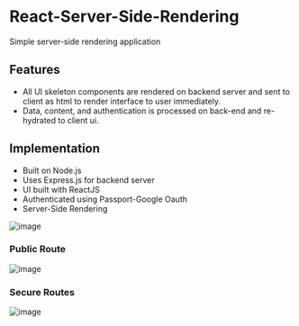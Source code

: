 # React-Server-Side-Rendering
Simple server-side rendering application
## Features
 - All UI skeleton components are rendered on backend server and sent to client as html to render interface to user immediately.
 - Data, content, and authentication is processed on back-end and re-hydrated to client ui.
 
 ## Implementation
 - Built on Node.js
 - Uses Express.js for backend server
 - UI built with ReactJS
 - Authenticated using Passport-Google Oauth
 - Server-Side Rendering

![image](https://user-images.githubusercontent.com/20021751/62001055-a53a6d80-b09b-11e9-964e-118d5db3f879.png)

### Public Route
![image](https://user-images.githubusercontent.com/20021751/62001059-d2871b80-b09b-11e9-9ca3-cd2e4f9b3e53.png)

### Secure Routes
![image](https://user-images.githubusercontent.com/20021751/62001062-f3e80780-b09b-11e9-873b-aac3fefc5f0d.png)
